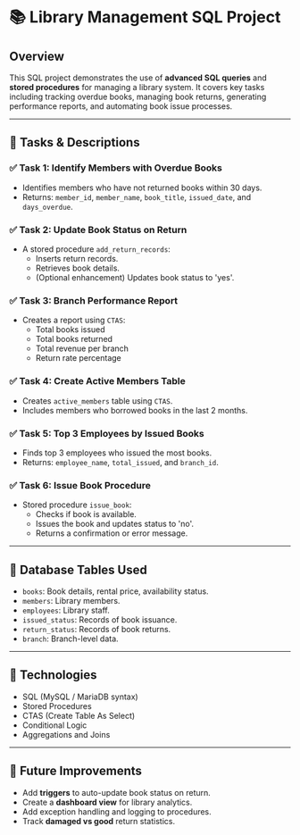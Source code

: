 # 📚 Library Management SQL Project

## Overview

This SQL project demonstrates the use of **advanced SQL queries** and **stored procedures** for managing a library system. It covers key tasks including tracking overdue books, managing book returns, generating performance reports, and automating book issue processes.

---

## 📌 Tasks & Descriptions

### ✅ Task 1: Identify Members with Overdue Books
- Identifies members who have not returned books within 30 days.
- Returns: `member_id`, `member_name`, `book_title`, `issued_date`, and `days_overdue`.

### ✅ Task 2: Update Book Status on Return
- A stored procedure `add_return_records`:
  - Inserts return records.
  - Retrieves book details.
  - (Optional enhancement) Updates book status to 'yes'.

### ✅ Task 3: Branch Performance Report
- Creates a report using `CTAS`:
  - Total books issued
  - Total books returned
  - Total revenue per branch
  - Return rate percentage

### ✅ Task 4: Create Active Members Table
- Creates `active_members` table using `CTAS`.
- Includes members who borrowed books in the last 2 months.

### ✅ Task 5: Top 3 Employees by Issued Books
- Finds top 3 employees who issued the most books.
- Returns: `employee_name`, `total_issued`, and `branch_id`.

### ✅ Task 6: Issue Book Procedure
- Stored procedure `issue_book`:
  - Checks if book is available.
  - Issues the book and updates status to 'no'.
  - Returns a confirmation or error message.

---

## 💾 Database Tables Used

- `books`: Book details, rental price, availability status.
- `members`: Library members.
- `employees`: Library staff.
- `issued_status`: Records of book issuance.
- `return_status`: Records of book returns.
- `branch`: Branch-level data.

---

## 🚀 Technologies

- SQL (MySQL / MariaDB syntax)
- Stored Procedures
- CTAS (Create Table As Select)
- Conditional Logic
- Aggregations and Joins

---

## 🔧 Future Improvements

- Add **triggers** to auto-update book status on return.
- Create a **dashboard view** for library analytics.
- Add exception handling and logging to procedures.
- Track **damaged vs good** return statistics.
